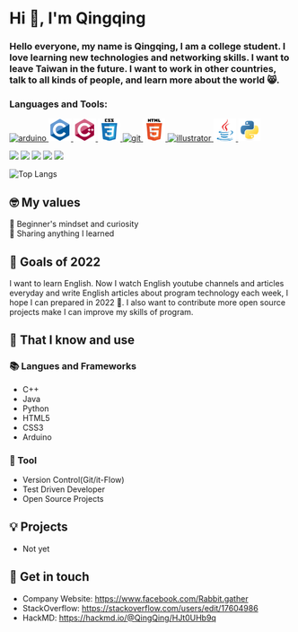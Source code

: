 # Hi 👋, I'm Qingqing
### Hello everyone, my name is Qingqing, I am a college student. I love learning new technologies and networking skills. I want to leave Taiwan in the future. I want to work in other countries, talk to all kinds of people, and learn more about the world 😸.


<p align="left">
</p>
<h3 align="left">Languages and Tools:</h3>
<p align="left"> <a href="https://www.arduino.cc/" target="_blank" rel="noreferrer"> <img src="https://cdn.worldvectorlogo.com/logos/arduino-1.svg" alt="arduino" width="40" height="40"/> </a> <a href="https://www.cprogramming.com/" target="_blank" rel="noreferrer"> <img src="https://raw.githubusercontent.com/devicons/devicon/master/icons/c/c-original.svg" alt="c" width="40" height="40"/> </a> <a href="https://www.w3schools.com/cpp/" target="_blank" rel="noreferrer"> <img src="https://raw.githubusercontent.com/devicons/devicon/master/icons/cplusplus/cplusplus-original.svg" alt="cplusplus" width="40" height="40"/> </a> <a href="https://www.w3schools.com/css/" target="_blank" rel="noreferrer"> <img src="https://raw.githubusercontent.com/devicons/devicon/master/icons/css3/css3-original-wordmark.svg" alt="css3" width="40" height="40"/> </a> <a href="https://git-scm.com/" target="_blank" rel="noreferrer"> <img src="https://www.vectorlogo.zone/logos/git-scm/git-scm-icon.svg" alt="git" width="40" height="40"/> </a> <a href="https://www.w3.org/html/" target="_blank" rel="noreferrer"> <img src="https://raw.githubusercontent.com/devicons/devicon/master/icons/html5/html5-original-wordmark.svg" alt="html5" width="40" height="40"/> </a> <a href="https://www.adobe.com/in/products/illustrator.html" target="_blank" rel="noreferrer"> <img src="https://www.vectorlogo.zone/logos/adobe_illustrator/adobe_illustrator-icon.svg" alt="illustrator" width="40" height="40"/> </a> <a href="https://www.java.com" target="_blank" rel="noreferrer"> <img src="https://raw.githubusercontent.com/devicons/devicon/master/icons/java/java-original.svg" alt="java" width="40" height="40"/> </a> <a href="https://www.python.org" target="_blank" rel="noreferrer"> <img src="https://raw.githubusercontent.com/devicons/devicon/master/icons/python/python-original.svg" alt="python" width="40" height="40"/> </a> </p>

![](https://github-profile-summary-cards.vercel.app/api/cards/profile-details?username=QingQing-520&theme=monokai)
![](https://github-profile-summary-cards.vercel.app/api/cards/repos-per-language?username=QingQing-520&theme=monokai)
![](https://github-profile-summary-cards.vercel.app/api/cards/most-commit-language?username=QingQing-520&theme=monokai)
![](https://github-profile-summary-cards.vercel.app/api/cards/stats?username=QingQing-520&theme=monokai)
![](https://github-profile-summary-cards.vercel.app/api/cards/productive-time?username=QingQing-520&theme=monokai)

![Top Langs](https://github-readme-stats.vercel.app/api/top-langs/?username=QingQing-520&layout=compact&theme=material-palenight)


## 🤓 My values
🍏 Beginner's mindset and curiosity<br>
🙌 Sharing anything I learned<br>

## 🔭 Goals of 2022

I want to learn English. Now I watch English youtube channels and articles everyday and write English articles about program technology each week, I hope I can prepared in 2022 💪. I also want to contribute more open source projects make I can improve my skills of program.

## 🧠 That I know and use
### 📚 Langues and Frameworks
- C++
- Java
- Python
- HTML5
- CSS3
- Arduino

### 🔧 Tool
- Version Control(Git/it-Flow)
- Test Driven Developer
- Open Source Projects

## 💡 Projects
- Not yet

## 🔗 Get in touch
- Company Website: https://www.facebook.com/Rabbit.gather
- StackOverflow: https://stackoverflow.com/users/edit/17604986
- HackMD: https://hackmd.io/@QingQing/HJt0UHb9q
